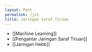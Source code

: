 ```yaml
---
layout: Post
permalink: /jst
title: Jaringan Saraf Tiruan
---
```


- [[Machine Learning]]
- [[Pengantar Jaringan Saraf Tiruan]]
- [[Jaringan Hebb]]